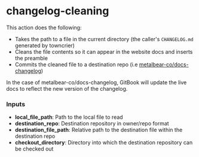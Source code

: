 # changelog-cleaning


This action does the following:

- Takes the path to a file in the current directory (the caller's `CHANGELOG.md` generated by towncrier)
- Cleans the file contents so it can appear in the website docs and inserts the preamble
- Commits the cleaned file to a destination repo (i.e [metalbear-co/docs-changelog](https://github.com/metalbear-co/docs-changelog))

In the case of metalbear-co/docs-changelog, GitBook will update the live docs to reflect the new version of the changelog.

### Inputs

- **local_file_path**: Path to the local file to read
- **destination_repo**: Destination repository in owner/repo format
- **destination_file_path**: Relative path to the destination file within the destination repo
- **checkout_directory**: Directory into which the destination repository can be checked out